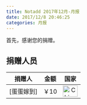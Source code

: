 ```yaml
---
title: Notadd 2017年12月-月报
date: 2017/12/8 20:46:25
categories: 月报
---
```

首先，感谢您的捐赠。




## 捐赠人员 

捐赠人 | 金额 | 国家
:----:|:----:|:----:
[蛋蛋嫁到] | ￥10  | <img src="https://cdn.bootcss.com/flag-icon-css/1.3.0/flags/4x3/cn.svg" width = "40" height = "30" alt="China" align=center />
